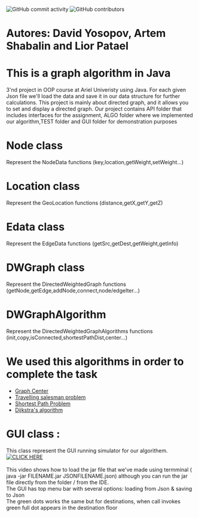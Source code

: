 ![GitHub commit activity](https://img.shields.io/github/commit-activity/m/MightyArty/Ex2_Graphs?style=plastic) ![GitHub contributors](https://img.shields.io/github/contributors/MightyArty/Ex2_Graphs?style=plastic)
# Autores: David Yosopov, Artem Shabalin and Lior Patael
# This is a graph algorithm in Java 
3'nd project in OOP course at Ariel Univeristy using Java. For each given Json file we'll load the data and save it in our data structure for further calculations.
This project is mainly about directed graph, and it allows you to set and display a directed graph.
Our project contains API folder that includes interfaces for the assignment, ALGO folder where we implemented our algorithm,TEST folder and GUI folder for demonstration purposes
# Node class
Represent the NodeData functions (key,location,getWeight,setWeight...)
# Location class
Represent the GeoLocation functions (distance,getX,getY,getZ)
# Edata class
Represent the EdgeData functions (getSrc,getDest,getWeight,getInfo)
# DWGraph class
Represent the DirectedWeightedGraph functions (getNode,getEdge,addNode,connect,node/edgeIter...)
# DWGraphAlgorithm
Represent the DirectedWeightedGraphAlgorithms functions (init,copy,isConnected,shortestPathDist,center...)
# We used this algorithms in order to complete the task
- [Graph Center](https://en.wikipedia.org/wiki/Graph_center)
- [Travelling salesman problem](https://en.wikipedia.org/wiki/Travelling_salesman_problem)
- [Shortest Path Problem](https://en.wikipedia.org/wiki/Shortest_path_problem)
- [Dijkstra's algorithm](https://en.wikipedia.org/wiki/Dijkstra%27s_algorithm)
# GUI class :
This class represent the GUI running simulator for our algorithem.<br/>
[![CLICK HERE](https://img.youtube.com/vi/rzKde6IoVKQ/maxresdefault.jpg)](https://www.youtube.com/watch?v=rzKde6IoVKQ "CLICK HERE")
<br />
<br />This video shows how to load the jar file that we've made using termminal ( java -jar FILENAME.jar JSONFILENAME.json) although you can run the jar file directly from the folder / from the IDE. 
<br /> The GUI has top menu bar with several options: loading from Json & saving to Json
<br />The green dots works the same but for destinations, when call invokes green full dot appears in the destination floor
